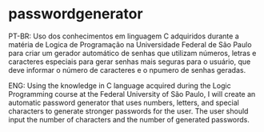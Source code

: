# passwordgenerator
PT-BR: Uso dos conhecimentos em linguagem C adquiridos durante a matéria de Logica de Programação na Universidade Federal de São Paulo para criar um gerador automático de senhas que utilizam números, letras e caracteres especiais para gerar senhas mais seguras para o usuário, que deve informar o número de caracteres e o npumero de senhas geradas. 

ENG: Using the knowledge in C language acquired during the Logic Programming course at the Federal University of São Paulo, I will create an automatic password generator that uses numbers, letters, and special characters to generate stronger passwords for the user. The user should input the number of characters and the number of generated passwords.
